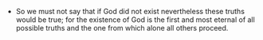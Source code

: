 - So we must not say that if God did not exist nevertheless these truths would be true; for the existence of God is the first and most eternal of all possible truths and the one from which alone all others proceed.